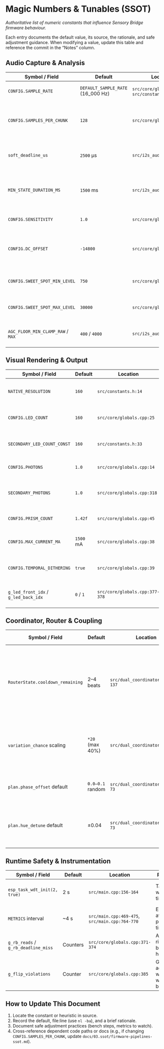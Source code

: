 # Magic Numbers & Tunables (SSOT)

_Authoritative list of numeric constants that influence Sensory Bridge firmware behaviour._

Each entry documents the default value, its source, the rationale, and safe adjustment guidance. When modifying a value, update this table and reference the commit in the “Notes” column.

## Audio Capture & Analysis

| Symbol / Field | Default | Location | Purpose | Notes / Safe Range |
|----------------|---------|----------|---------|---------------------|
| `CONFIG.SAMPLE_RATE` | `DEFAULT_SAMPLE_RATE` (16_000 Hz) | `src/core/globals.cpp:21`, `src/constants.h:21` | Global audio sample rate | Maintain 16 kHz unless re-generating Goertzel tables (`system.h`). |
| `CONFIG.SAMPLES_PER_CHUNK` | `128` | `src/core/globals.cpp:28` | Chunk size passed to I²S and analysis | 128 samples @ 16 kHz ≈ 8 ms. Changing requires updating DMA config (`src/i2s_audio.h:20-33`) and history math (`SAMPLE_HISTORY_LENGTH`). |
| `soft_deadline_us` | `2500` µs | `src/i2s_audio.h:82` | Soft deadline for bounded `i2s_read` loop | Keeps Phase B < 2.5 ms. Increase only if repeated deadline misses occur; monitor `g_rb_deadline_miss`. |
| `MIN_STATE_DURATION_MS` | `1500` ms | `src/i2s_audio.h:68-72` | Minimum time in a sweet-spot state before toggling | Prevents flicker in silence detection. |
| `CONFIG.SENSITIVITY` | `1.0` | `src/core/globals.cpp:29` | Linear gain for audio scaling | Safe range 0.5–4.0. Values >2 risk clipping; adjust with caution. |
| `CONFIG.DC_OFFSET` | `-14800` | `src/core/globals.cpp:33` | Measured DC offset for ESP32-S3 microphone input | Update after hardware re-calibration; ensure `acquire_sample_chunk()` order preserved. |
| `CONFIG.SWEET_SPOT_MIN_LEVEL` | `750` | `src/core/globals.cpp:31` | Silence threshold lower bound | Derived empirically; keep below `CONFIG.SWEET_SPOT_MAX_LEVEL`. |
| `CONFIG.SWEET_SPOT_MAX_LEVEL` | `30000` | `src/core/globals.cpp:32` | Silence threshold upper bound | Protects against runaway AGC; adjust only with bench validation. |
| `AGC_FLOOR_MIN_CLAMP_RAW` / `MAX` | `400` / `4000` | `src/i2s_audio.h:194-199` | Clamp range for dynamic AGC floor | Prevents AGC collapse in silence and saturation. |

## Visual Rendering & Output

| Symbol / Field | Default | Location | Purpose | Notes / Safe Range |
|----------------|---------|----------|---------|---------------------|
| `NATIVE_RESOLUTION` | `160` | `src/constants.h:14` | Working resolution (CRGB16 buffers) | Compile-time guard; secondary strips assume matching size. |
| `CONFIG.LED_COUNT` | `160` | `src/core/globals.cpp:25` | Active LED count for primary strip | Must be ≤160; change requires verifying `scale_to_strip()` lerp tables. |
| `SECONDARY_LED_COUNT_CONST` | `160` | `src/constants.h:33` | Fixed LED count for secondary strip | Keep equal to primary to avoid scaling mismatches. |
| `CONFIG.PHOTONS` | `1.0` | `src/core/globals.cpp:14` | Global brightness scalar | Adjust via UI/serial; Phase 3 introduced linear scaling (no squaring). |
| `SECONDARY_PHOTONS` | `1.0` | `src/core/globals.cpp:318` | Secondary brightness scalar | Currently squared inside `apply_brightness_secondary()` (`src/led_utilities.h:2060-2077`); Phase 3 plan calls for linear alignment. |
| `CONFIG.PRISM_COUNT` | `1.42f` | `src/core/globals.cpp:45` | Post-FX prism iterations | Non-integer treated as blend factor; larger values increase cost. |
| `CONFIG.MAX_CURRENT_MA` | `1500` mA | `src/core/globals.cpp:38` | Software current limiter ceiling | Used by FastLED `setMaxPowerInVoltsAndMilliamps`; keep ≥ measured draw. |
| `CONFIG.TEMPORAL_DITHERING` | `true` | `src/core/globals.cpp:39` | Enables 8-step temporal dithering | Quantiser honours this flag when mapping to 8-bit. |
| `g_led_front_idx` / `g_led_back_idx` | `0` / `1` | `src/core/globals.cpp:377-378` | Async double-buffer indices | Toggle after each `FastLED.show()` (`src/led_utilities.h:1179-1187`). |

## Coordinator, Router & Coupling

| Symbol / Field | Default | Location | Purpose | Notes / Safe Range |
|----------------|---------|----------|---------|---------------------|
| `RouterState.cooldown_remaining` | 2–4 beats | `src/dual_coordinator.cpp:123-137` | Cooldown after pair change | Beats approximated using 500 ms/beat assumption; adjust heuristics in router FSM when audio BPM detection improves. |
| `variation_chance` scaling | `*20` (max 40%) | `src/dual_coordinator.cpp:151` | Probability of applying variation | Combine novelty and energy factors; review alongside RouterReason metrics. |
| `plan.phase_offset` default | `0.0–0.1` random | `src/dual_coordinator.cpp:69-73` | Small temporal offsets between strips | Expand only after verifying async buffer alignment on hardware. |
| `plan.hue_detune` default | ±0.04 | `src/dual_coordinator.cpp:69-73` | Hue variation between strips | Cap ensures small colour detune; ±0.08 applied when variation pending. |

## Runtime Safety & Instrumentation

| Symbol / Field | Default | Location | Purpose | Notes / Safe Range |
|----------------|---------|----------|---------|---------------------|
| `esp_task_wdt_init(2, true)` | 2 s | `src/main.cpp:156-164` | Task watchdog timeout | Keep ≥1 s while loops remain non-blocking; revisit if Phase 5 tightening occurs. |
| `METRICS` interval | ~4 s | `src/main.cpp:469-475`, `src/main.cpp:764-770` | Emit averaged phase timings | Controlled by `metrics_win_start_ms` logic. |
| `g_rb_reads` / `g_rb_deadline_miss` | Counters | `src/core/globals.cpp:371-374` | Audio ring buffer health | Phase 5 instrumentation should expose these via metrics stream. |
| `g_flip_violations` | Counter | `src/core/globals.cpp:385` | Guard against write-while-busy | Incremented via `report_flip_violation()` (`src/led_utilities.h:136-144`); keep at zero. |

## How to Update This Document
1. Locate the constant or heuristic in source.
2. Record the default, file:line (use `nl -ba`), and a brief rationale.
3. Document safe adjustment practices (bench steps, metrics to watch).
4. Cross-reference dependent code paths or docs (e.g., if changing `CONFIG.SAMPLES_PER_CHUNK`, update `docs/03.ssot/firmware-pipelines-ssot.md`).
